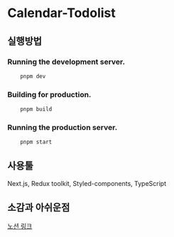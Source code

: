 # Calendar-Todolist

## 실행방법

### Running the development server.

```bash
    pnpm dev
```

### Building for production.

```bash
    pnpm build
```

### Running the production server.

```bash
    pnpm start
```

## 사용툴
Next.js, Redux toolkit, Styled-components, TypeScript

## 소감과 아쉬운점

[노션 링크](https://quill-lung-d0d.notion.site/a7ff1776eb0b45b0bf1196204b8f0f0f)
